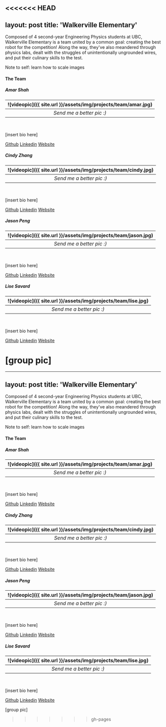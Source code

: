 <<<<<<< HEAD
---
layout: post
title: 'Walkerville Elementary'
---

Composed of 4 second-year Engineering Physics students at UBC, Walkerville Elementary is a team united by a common goal: creating the best robot for the competition! Along the way, they've also meandered through physics labs, dealt with the struggles of unintentionally ungrounded wires, and put their culinary skills to the test.

Note to self: learn how to scale images

#### The Team

##### Amar Shah

|![videopic]({{ site.url }}/assets/img/projects/team/amar.jpg)|
|:--:|
|*Send me a better pic :)*|

<br>

[insert bio here]

[Github](#) [Linkedin](#) [Website](#)
<br>

##### Cindy Zhang

|![videopic]({{ site.url }}/assets/img/projects/team/cindy.jpg)|
|:--:|
|*Send me a better pic :)*|

<br>

[insert bio here]

[Github](#) [Linkedin](#) [Website](#)
<br>

##### Jason Peng

|![videopic]({{ site.url }}/assets/img/projects/team/jason.jpg)|
|:--:|
|*Send me a better pic :)*|

<br>

[insert bio here]

[Github](#) [Linkedin](#) [Website](#)
<br>

##### Lise Savard

|![videopic]({{ site.url }}/assets/img/projects/team/lise.jpg)|
|:--:|
|*Send me a better pic :)*|

<br>

[insert bio here]

[Github](#) [Linkedin](#) [Website](#)
<br>

[group pic]
=======
---
layout: post
title: 'Walkerville Elementary'
---

Composed of 4 second-year Engineering Physics students at UBC, Walkerville Elementary is a team united by a common goal: creating the best robot for the competition! Along the way, they've also meandered through physics labs, dealt with the struggles of unintentionally ungrounded wires, and put their culinary skills to the test.

Note to self: learn how to scale images

#### The Team

##### Amar Shah

|![videopic]({{ site.url }}/assets/img/projects/team/amar.jpg)|
|:--:|
|*Send me a better pic :)*|

<br>

[insert bio here]

[Github](#) [Linkedin](#) [Website](#)
<br>

##### Cindy Zhang

|![videopic]({{ site.url }}/assets/img/projects/team/cindy.jpg)|
|:--:|
|*Send me a better pic :)*|

<br>

[insert bio here]

[Github](#) [Linkedin](#) [Website](#)
<br>

##### Jason Peng

|![videopic]({{ site.url }}/assets/img/projects/team/jason.jpg)|
|:--:|
|*Send me a better pic :)*|

<br>

[insert bio here]

[Github](#) [Linkedin](#) [Website](#)
<br>

##### Lise Savard

|![videopic]({{ site.url }}/assets/img/projects/team/lise.jpg)|
|:--:|
|*Send me a better pic :)*|

<br>

[insert bio here]

[Github](#) [Linkedin](#) [Website](#)
<br>

[group pic]
>>>>>>> gh-pages
